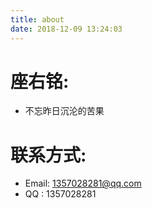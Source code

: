 ```yaml
---
title: about
date: 2018-12-09 13:24:03
---
```

# 座右铭:
  - 不忘昨日沉沦的苦果

# 联系方式:
  - Email: 1357028281@qq.com
  - QQ : 1357028281
